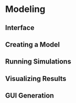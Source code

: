 # Modeling

## Interface

## Creating a Model

## Running Simulations

## Visualizing Results

## GUI Generation
